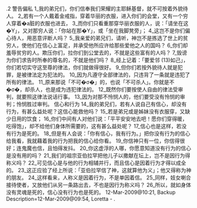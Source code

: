 .2 
警告偏私 
1_我的弟兄们，你们信奉我们荣耀的主耶稣基督，就不可按着外貌待人。 2_若有一个人戴着金戒指，穿着华丽的衣服，进入你们的会堂，又有一个穷人穿着�a脏的衣服也进去， 3_而你们只看重那穿华丽衣服的人，说：「请坐在这�Y」，又对那穷人说：「你站在那�Y」，或「坐在我脚凳旁」； 4_这岂不是你们偏心待人，用恶意评断人吗？ 
5_我亲爱的弟兄们，请听，神岂不是拣选了世上的贫穷人，使他们在信心上富足，并承受他所应许给那些爱他之人的国吗？ 6_你们却羞辱贫穷的人。欺压你们，拉你们到公堂去的，不就是这些富有的人吗？ 7_毁谤为你们求告时所奉的尊名的，不就是他们吗？ 
8_经上记着：「要爱邻 (13)如己」，你们若切实守这至尊的律法，你们就做得很好。 9_但你们若按外貌待人就是犯罪，是被律法定为犯法的。 10_因为凡遵守全部律法的，只违背了一条就是违犯了所有的律法。 11_原来那说「不可�σ�」的，也说「不可杀人」。你就是不�σ�，却杀人，也是成为违犯律法的。 12_既然你们要按使人自由的律法受审判，就要照这律法说话行事。 13_因为对那不怜悯人的，他们要受没有怜悯的审判；怜悯胜过审判。 
信心和行为 
14_我的弟兄们，若有人说自己有信心，却没有行为，有甚么益处呢？这信心能救他吗？ 15_若是弟兄或是姊妹没有衣服穿，又缺少日用的饮食； 16_你们中间有人对他们说：「平平安安地去吧！愿你们穿得暖，吃得饱」，却不给他们身体所需要的，这有甚么益处呢？ 17_信心也是这样，若没有行为是死的。 
18_但是有人会说：「你有信心，我有行为。」把你没有行为的信心给我看，我就藉着我的行为把我的信心给你看。 19_你信神只有一位，你信得很好；连鬼魔也信，且怕得发抖。 20_你这虚浮的人哪，你愿意知道没有行为的信心是没有用的吗？ 21_我们的祖宗亚伯拉罕把他儿子以撒献在坛上，岂不是因行为得称义吗？ 22_可见信心是与他的行为相辅并行，而且信心是因着行为才得以成全的。 23_这正应验了经上所说：「亚伯拉罕信了神，这就算他为义」；他又得称为神的朋友。 24_这样看来，人称义是因着行为，不是单因着信。 25_同样，妓女喇合接待使者，又放他们从另一条路出去，不也是因行为称义吗？ 26_所以，就如身体没有灵魂是死的，信心没有行为也是死的。 
12-Mar-2009@10:21, Backup Description=12-Mar-2009@09:54, Loretta - 
.